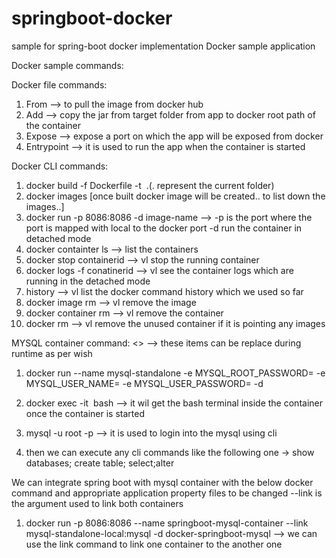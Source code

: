 # springboot-docker
sample for spring-boot docker implementation
Docker sample application

Docker sample commands:

Docker file commands:

1. From --> to pull the image from docker hub
2. Add  --> copy the jar from target folder from app to docker root path of the container
3. Expose --> expose a port on which the app will be exposed from docker
4. Entrypoint --> it is used to run the app when the container is started

Docker CLI commands:

1. docker build -f Dockerfile -t <image name> .(. represent the current folder)
2. docker images    [once built docker image will be created.. to list down the images..]
3. docker run -p 8086:8086 -d image-name --> -p is the port where the port is mapped with local to the docker port -d run the container in detached mode
4. docker containter ls --> list the containers
5. docker stop containerid --> vl stop the running container
6. docker logs -f conatinerid --> vl see the container logs which are running in the detached mode
7. history --> vl list the docker command history which we used so far
8. docker image rm --> vl remove the image
9. docker container rm --> vl remove the container
10. docker rm --> vl remove the unused container if it is pointing any images

MYSQL container command: <> --> these items can be replace during runtime as per wish

1. docker run --name mysql-standalone -e MYSQL_ROOT_PASSWORD=<password> -e MYSQL_USER_NAME=<username> -e MYSQL_USER_PASSWORD=<user-password> -d <image name>

2. docker exec -it <image name> bash --> it wil get the bash terminal inside the container once the container is started

3. mysql -u root -p --> it is used to login into the mysql using cli

4. then we can execute any cli commands like the following one -> show databases; create table; select;alter

We can integrate spring boot with mysql container with the below docker command and appropriate application property files to be changed
--link is the argument used to link both containers

1. docker run -p 8086:8086 --name springboot-mysql-container --link mysql-standalone-local:mysql -d docker-springboot-mysql --> we can use the link command to link one container to the another one

